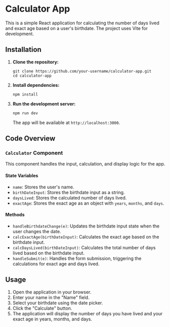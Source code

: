 # Calculator App

This is a simple React application for calculating the number of days lived and exact age based on a user's birthdate. The project uses Vite for development.

## Installation

1. **Clone the repository:**

   ```
   git clone https://github.com/your-username/calculator-app.git
   cd calculator-app
   ```

2. **Install dependencies:**

   ```
   npm install
   ```

3. **Run the development server:**

   ```
   npm run dev
   ```

   The app will be available at `http://localhost:3000`.

## Code Overview

### `Calculator` Component

This component handles the input, calculation, and display logic for the app.

#### State Variables

- `name`: Stores the user's name.
- `birthDateInput`: Stores the birthdate input as a string.
- `daysLived`: Stores the calculated number of days lived.
- `exactAge`: Stores the exact age as an object with `years`, `months`, and `days`.

#### Methods

- `handleBirthdateChange(e)`: Updates the birthdate input state when the user changes the date.
- `calcExactAge(birthDateInput)`: Calculates the exact age based on the birthdate input.
- `calcDaysLived(birthDateInput)`: Calculates the total number of days lived based on the birthdate input.
- `handleSubmit(e)`: Handles the form submission, triggering the calculations for exact age and days lived.

## Usage

1. Open the application in your browser.
2. Enter your name in the "Name" field.
3. Select your birthdate using the date picker.
4. Click the "Calculate" button.
5. The application will display the number of days you have lived and your exact age in years, months, and days.
